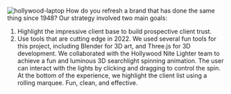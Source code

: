 ![hollywood-laptop](https://user-images.githubusercontent.com/73365865/186225631-58057820-7688-4df5-9bad-b2b61957a631.jpg)
How do you refresh a brand that has done the same thing since 1948?
Our strategy involved two main goals:
1. Highlight the impressive client base to build prospective client trust.
2. Use tools that are cutting edge in 2022.
We used several fun tools for this project, including Blender for 3D art, and Three.js for 3D development. We collaborated with the Hollywood Nite Lighter team to achieve a fun and luminous 3D searchlight spinning animation. The user can interact with the lights by clicking and dragging to control the spin. At the bottom of the experience, we highlight the client list using a rolling marquee. Fun, clean, and effective.
